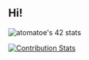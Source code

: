 ## Hi! ##

![atomatoe's 42 stats](https://badge42.herokuapp.com/api/stats/atomatoe?privacyEmail=true)

[![Contribution Stats](https://github-contribution-stats.vercel.app/api/?username=atomatoe)](https://github.com/atomatoe/github-contribution-stats/)
